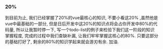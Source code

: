 ### 20%

到目前为止, 我们已经掌握了20%的vue最核心的知识,  不要小看这20%  ,虽然他是vue中最基础的一部分, 但是日后开发中这20%的知识点将会占你开发中80%的代码量,  所以让我暂时停一下, 写一个todo-list的例子来检验下我们这一阶段的知识掌握程度, 完成的过程中我们查缺补漏, 让我们牢牢掌握这核心的80%. 只要这部分的基础打好了, 剩余的80%的知识学起来就会游刃有余. 加油.

